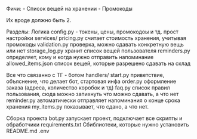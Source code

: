 Фичи:
	- Список вещей на хранении
	- Промокоды
	
Их вроде должно быть 2.

		
Разделы:
Логика
config.py - токены, цены, промокодоы и тд. прост настройки
services/
	pricing.py			считает стоимость хранения, учитывая промокоды
	validation.py		проверка, можно сдавать конкретную вещь или нет
	storage_log.py		хранит список вещей пользователя
	reminders.py		определяет, кому и когда нужно отправить напоминание
allowed_items.json		список вещей, которые разрешено сдавать на склад



Все что связанно с ТГ - ботом
handlers/
	start.py			приветствие, объяснение, что делает бот, стартовая инфа
	order.py			оформление заказа (адреса, количество коробок и тд)
	faq.py				список правил пользования, сюда можно запихнуть что можно сдавать, а что нет
	reminder.py			автоматически отправляет напоминания о конце срока хранения
	my_items.py			показывает, что сдано, а что  нет.


Сборка проекта
	bot.py				запускает проект, подключает все скрипты и обработчики
	requirements.txt	Сбиблиотеки, которые нужно установить
	README.md
	.env	